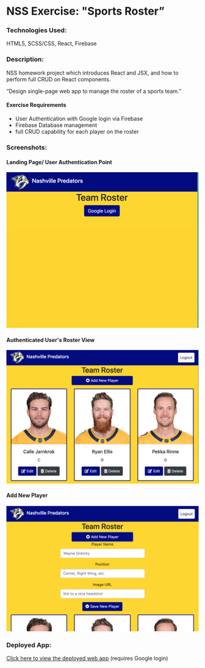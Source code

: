 # NSS Exercise: "Sports Roster”

### Technologies Used:
HTML5, SCSS/CSS, React, Firebase

### Description:
NSS homework project which introduces React and JSX, and how to perform full CRUD on React components.

“Design single-page web app to manage the roster of a sports team.”

#### Exercise Requirements
- User Authentication with Google login via Firebase
- Firebase Database management
- full CRUD capability for each player on the roster

### Screenshots:
#### Landing Page/ User Authentication Point
![screenshot](screenshots/Login_Page.png)

#### Authenticated User's Roster View
![screenshot](screenshots/Authenticated_View.png)

#### Add New Player
![screenshot](screenshots/New_Player_Form.png)

### Deployed App:
[Click here to view the deployed web app](https://sports-roster-1f515.firebaseapp.com/) (requires Google login)
